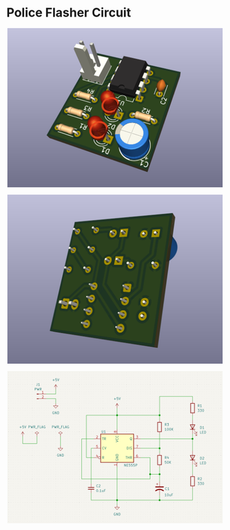 # Police Flasher Circuit

<p align="center">
  <img src="images/board_front.png" width="500">
</p>

<p align="center">
  <img src="images/board_back.png" width="500">
</p>

<p align="center">
  <img src="images/schematic.png" width="500">
</p>
